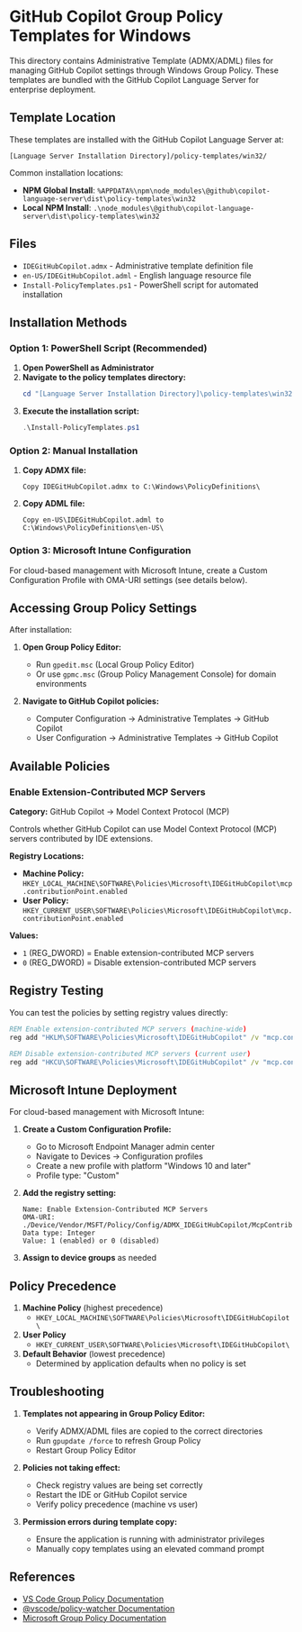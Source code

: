 # GitHub Copilot Group Policy Templates for Windows

This directory contains Administrative Template (ADMX/ADML) files for managing GitHub Copilot settings through Windows Group Policy. These templates are bundled with the GitHub Copilot Language Server for enterprise deployment.

## Template Location

These templates are installed with the GitHub Copilot Language Server at:
```
[Language Server Installation Directory]/policy-templates/win32/
```

Common installation locations:
- **NPM Global Install**: `%APPDATA%\npm\node_modules\@github\copilot-language-server\dist\policy-templates\win32`
- **Local NPM Install**: `.\node_modules\@github\copilot-language-server\dist\policy-templates\win32`

## Files

- `IDEGitHubCopilot.admx` - Administrative template definition file
- `en-US/IDEGitHubCopilot.adml` - English language resource file
- `Install-PolicyTemplates.ps1` - PowerShell script for automated installation

## Installation Methods

### Option 1: PowerShell Script (Recommended)

1. **Open PowerShell as Administrator**
2. **Navigate to the policy templates directory:**
   ```powershell
   cd "[Language Server Installation Directory]\policy-templates\win32"
   ```
3. **Execute the installation script:**
   ```powershell
   .\Install-PolicyTemplates.ps1
   ```

### Option 2: Manual Installation

1. **Copy ADMX file:**
   ```
   Copy IDEGitHubCopilot.admx to C:\Windows\PolicyDefinitions\
   ```

2. **Copy ADML file:**
   ```
   Copy en-US\IDEGitHubCopilot.adml to C:\Windows\PolicyDefinitions\en-US\
   ```

### Option 3: Microsoft Intune Configuration

For cloud-based management with Microsoft Intune, create a Custom Configuration Profile with OMA-URI settings (see details below).

## Accessing Group Policy Settings

After installation:

1. **Open Group Policy Editor:**
   - Run `gpedit.msc` (Local Group Policy Editor)
   - Or use `gpmc.msc` (Group Policy Management Console) for domain environments

2. **Navigate to GitHub Copilot policies:**
   - Computer Configuration → Administrative Templates → GitHub Copilot
   - User Configuration → Administrative Templates → GitHub Copilot

## Available Policies

### Enable Extension-Contributed MCP Servers
**Category:** GitHub Copilot → Model Context Protocol (MCP)

Controls whether GitHub Copilot can use Model Context Protocol (MCP) servers contributed by IDE extensions.

**Registry Locations:**
- **Machine Policy:** `HKEY_LOCAL_MACHINE\SOFTWARE\Policies\Microsoft\IDEGitHubCopilot\mcp.contributionPoint.enabled`
- **User Policy:** `HKEY_CURRENT_USER\SOFTWARE\Policies\Microsoft\IDEGitHubCopilot\mcp.contributionPoint.enabled`

**Values:**
- `1` (REG_DWORD) = Enable extension-contributed MCP servers
- `0` (REG_DWORD) = Disable extension-contributed MCP servers

## Registry Testing

You can test the policies by setting registry values directly:

```cmd
REM Enable extension-contributed MCP servers (machine-wide)
reg add "HKLM\SOFTWARE\Policies\Microsoft\IDEGitHubCopilot" /v "mcp.contributionPoint.enabled" /t REG_DWORD /d 1 /f

REM Disable extension-contributed MCP servers (current user)
reg add "HKCU\SOFTWARE\Policies\Microsoft\IDEGitHubCopilot" /v "mcp.contributionPoint.enabled" /t REG_DWORD /d 0 /f
```

## Microsoft Intune Deployment

For cloud-based management with Microsoft Intune:

1. **Create a Custom Configuration Profile:**
   - Go to Microsoft Endpoint Manager admin center
   - Navigate to Devices → Configuration profiles
   - Create a new profile with platform "Windows 10 and later"
   - Profile type: "Custom"

2. **Add the registry setting:**
   ```
   Name: Enable Extension-Contributed MCP Servers
   OMA-URI: ./Device/Vendor/MSFT/Policy/Config/ADMX_IDEGitHubCopilot/McpContributionPointEnabled
   Data type: Integer
   Value: 1 (enabled) or 0 (disabled)
   ```

3. **Assign to device groups** as needed

## Policy Precedence

1. **Machine Policy** (highest precedence)
   - `HKEY_LOCAL_MACHINE\SOFTWARE\Policies\Microsoft\IDEGitHubCopilot\`
2. **User Policy** 
   - `HKEY_CURRENT_USER\SOFTWARE\Policies\Microsoft\IDEGitHubCopilot\`
3. **Default Behavior** (lowest precedence)
   - Determined by application defaults when no policy is set

## Troubleshooting

1. **Templates not appearing in Group Policy Editor:**
   - Verify ADMX/ADML files are copied to the correct directories
   - Run `gpupdate /force` to refresh Group Policy
   - Restart Group Policy Editor

2. **Policies not taking effect:**
   - Check registry values are being set correctly
   - Restart the IDE or GitHub Copilot service
   - Verify policy precedence (machine vs user)

3. **Permission errors during template copy:**
   - Ensure the application is running with administrator privileges
   - Manually copy templates using an elevated command prompt

## References

- [VS Code Group Policy Documentation](https://code.visualstudio.com/docs/setup/enterprise#_group-policy-on-windows)
- [@vscode/policy-watcher Documentation](https://github.com/microsoft/vscode-policy-watcher)
- [Microsoft Group Policy Documentation](https://docs.microsoft.com/en-us/previous-versions/windows/desktop/policy/group-policy-start-page)